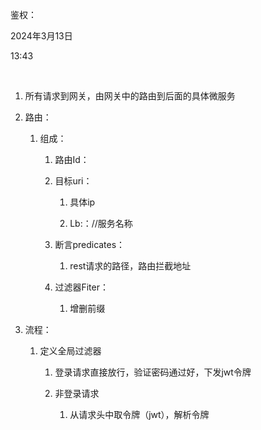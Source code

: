 鉴权：

2024年3月13日

13:43

 

1.  所有请求到网关，由网关中的路由到后面的具体微服务

2.  路由：

    1.  组成：

        1.  路由Id：

        2.  目标uri：

            1.  具体ip

            2.  Lb:：//服务名称

        3.  断言predicates：

            1.  rest请求的路径，路由拦截地址

        4.  过滤器Fiter：

            1.  增删前缀

3.  流程：

    1.  定义全局过滤器

        1.  登录请求直接放行，验证密码通过好，下发jwt令牌

        2.  非登录请求

            1.  从请求头中取令牌（jwt），解析令牌
